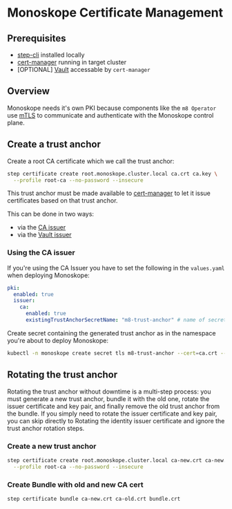 # Monoskope Certificate Management

## Prerequisites

* [step-cli](https://smallstep.com/cli/) installed locally
* [cert-manager](https://cert-manager.io) running in target cluster
* [OPTIONAL] [Vault](https://www.vaultproject.io/) accessable by `cert-manager`

## Overview

Monoskope needs it's own PKI because components like the `m8 Operator` use [mTLS](https://en.wikipedia.org/wiki/Mutual_authentication) to communicate and authenticate with the Monoskope control plane.

## Create a trust anchor

Create a root CA certificate which we call the trust anchor:

```bash
step certificate create root.monoskope.cluster.local ca.crt ca.key \
  --profile root-ca --no-password --insecure
```

This trust anchor must be made available to [cert-manager](https://cert-manager.io) to let it issue certificates based on that trust anchor.

This can be done in two ways:

* via the [CA issuer](https://cert-manager.io/docs/configuration/ca/)
* via the [Vault issuer](https://cert-manager.io/docs/configuration/vault/)

### Using the CA issuer

If you're using the CA Issuer you have to set the following in the `values.yaml` when deploying Monoskope:

```yaml
pki:
  enabled: true
  issuer:
    ca:
      enabled: true
      existingTrustAnchorSecretName: "m8-trust-anchor" # name of secret in K8s where you have to provide the root ca
```

Create secret containing the generated trust anchor as in the namespace you're about to deploy Monoskope:

```bash
kubectl -n monoskope create secret tls m8-trust-anchor --cert=ca.crt --key=ca.key
```

## Rotating the trust anchor

Rotating the trust anchor without downtime is a multi-step process: you must generate a new trust anchor, bundle it with the old one, rotate the issuer certificate and key pair, and finally remove the old trust anchor from the bundle. If you simply need to rotate the issuer certificate and key pair, you can skip directly to Rotating the identity issuer certificate and ignore the trust anchor rotation steps.

### Create a new trust anchor

```bash
step certificate create root.monoskope.cluster.local ca-new.crt ca-new.key \
  --profile root-ca --no-password --insecure
```

### Create Bundle with old and new CA cert

```bash
step certificate bundle ca-new.crt ca-old.crt bundle.crt
```
